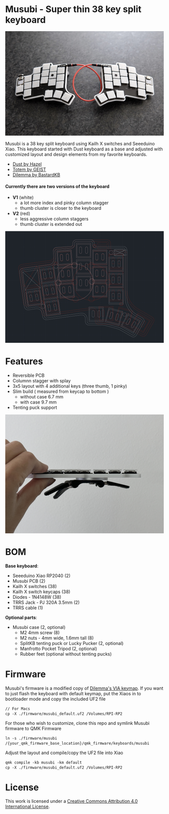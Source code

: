 # Musubi - Super thin 38 key split keyboard

<img src="https://github.com/wontaeyang/musubi/blob/main/pictures/musubi-angle.jpg" alt="Musubi-angle" width="600">

Musubi is a 38 key split keyboard using Kailh X switches and Seeeduino Xiao.
This keyboard started with Dust keyboard as a base and adjusted with customized layout
and design elements from my favorite keyboards.

* [Dust by Hazel](https://github.com/jasonhazel/dust)
* [Totem by GEIST](https://github.com/GEIGEIGEIST/TOTEM)
* [Dilemma by BastardKB](https://github.com/Bastardkb/Dilemma)

#### Currently there are two versions of the keyboard

* **V1** (white)
    - a lot more index and pinky column stagger
    - thumb cluster is closer to the keyboard
* **V2** (red)
    - less aggressive column staggers
    - thumb cluster is extended out

<img src="https://github.com/wontaeyang/musubi/blob/main/pictures/comparison.jpg" alt="Musubi-angle" width="600">

# Features

* Reversible PCB
* Columnn stagger with splay
* 3x5 layout with 4 additional keys (three thumb, 1 pinky)
* Slim build ( measured from keycap to bottom )
    - without case 6.7 mm
    - with case 9.7 mm
* Tenting puck support

<img src="https://github.com/wontaeyang/musubi/blob/main/pictures/musubi-side.JPG" alt="Musubi-side" width="600">

# BOM

**Base keyboard**:
* Seeeduino Xiao RP2040 (2)
* Musubi PCB (2)
* Kailh X switches (38)
* Kailh X switch keycaps (38)
* Diodes - 1N4148W  (38)
* TRRS Jack - PJ 320A 3.5mm (2)
* TRRS cable (1)

**Optional parts**:
* Musubi case (2, optional)
    - M2 4mm screw (8)
    - M2 nuts - 4mm wide, 1.6mm tall (8)
    - SplitKB tenting puck or Lucky Pucker (2, optional)
    - Manfrotto Pocket Tripod (2, optional)
    - Rubber feet (optional without tenting pucks)

# Firmware

Musubi's firmware is a modified copy of [Dilemma's VIA keymap](https://github.com/qmk/qmk_firmware/tree/master/keyboards/bastardkb/dilemma/3x5_2/keymaps/via).
If you want to just flash the keyboard with default keymap, put the Xiaos in to bootloader mode and copy the included UF2 file

```
// For Macs
cp -X ./firmware/musubi_default.uf2 /Volumes/RPI-RP2
```

For those who wish to customize, clone this repo and symlink Musubi firmware to QMK Firmware

```
ln -s ./firmware/musubi /{your_qmk_firmware_base_location}/qmk_firmware/keyboards/musubi
```

Adjust the layout and compile/copy the UF2 file into Xiao

```
qmk compile -kb musubi -km default
cp -X ./firmware/musubi_default.uf2 /Volumes/RPI-RP2
```

# License
This work is licensed under a [Creative Commons Attribution 4.0 International License][cc-by].


[cc-by]: http://creativecommons.org/licenses/by/4.0/
